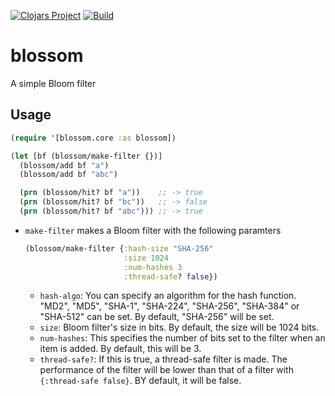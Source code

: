 [![Clojars Project](https://img.shields.io/clojars/v/blossom.svg)](https://clojars.org/blossom)
[![Build](https://github.com/yito88/blossom/workflows/build/badge.svg)](https://github.com/yito88/blossom/actions)

# blossom
A simple Bloom filter

## Usage

```clojure
(require '[blossom.core :as blossom])

(let [bf (blossom/make-filter {})]
  (blossom/add bf "a")
  (blossom/add bf "abc")

  (prn (blossom/hit? bf "a"))    ;; -> true
  (prn (blossom/hit? bf "bc"))   ;; -> false
  (prn (blossom/hit? bf "abc"))) ;; -> true
```

- `make-filter` makes a Bloom filter with the following paramters
  ```clojure
  (blossom/make-filter {:hash-size "SHA-256"
                        :size 1024
                        :num-hashes 3
                        :thread-safe? false})
  ```
  - `hash-algo`: You can specify an algorithm for the hash function. "MD2", "MD5", "SHA-1", "SHA-224", "SHA-256", "SHA-384" or "SHA-512" can be set. By default, "SHA-256" will be set.
  - `size`: Bloom filter's size in bits. By default, the size will be 1024 bits.
  - `num-hashes`: This specifies the number of bits set to the filter when an item is added. By default, this will be 3.
  - `thread-safe?`: If this is true, a thread-safe filter is made. The performance of the filter will be lower than that of a filter with `{:thread-safe false}`. BY default, it will be false.
